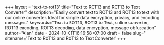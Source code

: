 +++
layout = 'text-to-rot13'
title="Text to ROT13 and ROT13 to Text Converter"
description="Easily convert text to ROT13 and ROT13 to text with our online converter. Ideal for simple data encryption, privacy, and encoding messages."
keywords="Text to ROT13, ROT13 to Text, online converter, ROT13 encoding, ROT13 decoding, data encryption, message obfuscation"
author="Alan"
date = 2024-10-01T16:16:58+07:00
draft = false
slug=''
sitename='Text to ROT13 and ROT13 to Text Converter'
+++